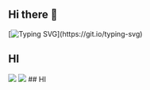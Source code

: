 ## Hi there 👋
[![Typing SVG](https://readme-typing-svg.demolab.com?font=Fira+Code&pause=1000&color=21B5F7&width=435&lines=%EC%95%88%EB%85%95%ED%95%98%EC%84%B8%EC%9A%94+iOS+%EA%B0%9C%EB%B0%9C%EC%9E%90+%EA%B5%AC%EC%97%90%EC%97%90%E3%85%94%E3%84%B1..)](https://git.io/typing-svg)

## HI
<img src="https://img.shields.io/badge/Swift-FA7343?style=for-the-badge&logo=swift&logoColor=white"/>
<img src="https://img.shields.io/badge/Swift-F05138?style=for-the-badge&logo=swift&logoColor=white"/>
## HI
<!--
**jeongmuya/jeongmuya** is a ✨ _special_ ✨ repository because its `README.md` (this file) appears on your GitHub profile.

Here are some ideas to get you started:

- 🔭 I’m currently working on ...
- 🌱 I’m currently learning ...
- 👯 I’m looking to collaborate on ...
- 🤔 I’m looking for help with ...
- 💬 Ask me about ...
- 📫 How to reach me: ...
- 😄 Pronouns: ...
- ⚡ Fun fact: ...
-->



<a href="https://github.com/devxb/gitanimals">
  <img src="https://render.gitanimals.org/farms/{jeongmuya}"/>
</a>
  
